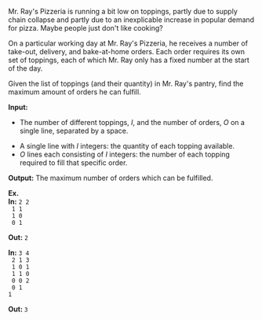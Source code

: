 Mr. Ray's Pizzeria is running a bit low on toppings, partly due to supply chain collapse and partly due to an inexplicable increase in popular demand for pizza. Maybe people just don't like cooking?

On a particular working day at Mr. Ray's Pizzeria, he receives a number of take-out, delivery, and bake-at-home orders. Each order requires its own set of toppings, each of which Mr. Ray only has a fixed number at the start of the day.

Given the list of toppings (and their quantity) in Mr. Ray's pantry, find the maximum amount of orders he can fulfill.

<b>Input:</b> <ul> <li>The number of different toppings, <i>I</i>, and the number of orders, <i>O</i> on a single line, separated by a space.</li>
<li>A single line with <i>I</i> integers: the quantity of each topping available.
<li><i>O</i> lines each consisting of <i>I</i> integers: the number of each topping required to fill that specific order. </li>
</ul>

<b>Output:</b> The maximum number of orders which can be fulfilled.


<b>Ex.<br> In:</b>
<code>2 2<br>
1 1<br>
1 0<br>
0 1</code><br>

<b>Out:</b>
<code>2</code>


<b>In:</b>
<code>3 4<br>
2 1 3<br>
1 0 1<br>
1 1 0<br>
0 0 2<br>
0 1 1</code><br>

<b>Out: </b>
<code>3</code>